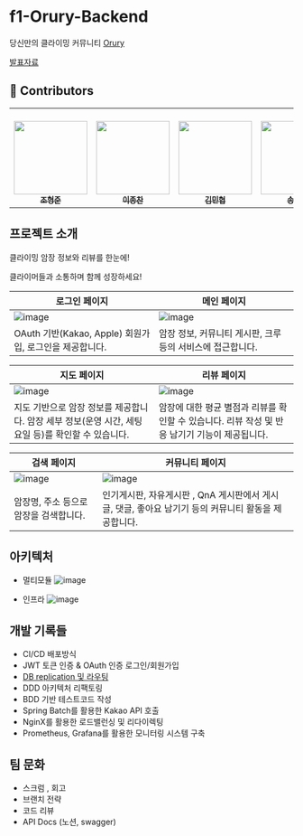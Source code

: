 # f1-Orury-Backend
당신만의 클라이밍 커뮤니티 [Orury](https://orury.com/)

[발표자료](https://docs.google.com/presentation/d/1pN0_QTcl_wQ7y_Ic1nmBu3eMqxchR97XpcNEdT_ZaKU/edit?usp=sharing)

## 👥 Contributors

<table>
  <tbody>
    <tr>
    <td align="center">
        <a href="https://github.com/kkkapuq">
          <br>
          <img src="https://avatars.githubusercontent.com/u/44130863?v=4" width="130px;" alt=""/>
          <br /> <sub><b>조형준</b><br></sub>
        </a>
    </td>
    <td align="center">
        <a href="https://github.com/oxix97">
          <br>
          <img src="https://avatars.githubusercontent.com/u/72330632?v=4" width="130px;" alt=""/>
          <br /><sub><b>이종찬</b></sub>
        </a>
        <br />
    </td>
    <td align="center">
        <a href="https://github.com/GBGreenBravo">
          <br>
          <img src="https://avatars.githubusercontent.com/u/147565215?v=4" width="130px;" alt=""/>
          <br /><sub><b>김민협</b><br></sub>
        </a>
    </td>
    <td align="center">
        <a href="https://github.com/yejincode">
          <br>
          <img src="https://avatars.githubusercontent.com/u/69861207?v=4" width="130px;" alt=""/>
          <br /><sub><b>송예진</b></sub>
        </a>
        <br />
    </td>
    </tr>
  </tbody>
</table>


## 프로젝트 소개
클라이밍 암장 정보와 리뷰를 한눈에!

클라이머들과 소통하며 함께 성장하세요!

| 로그인 페이지 | 메인 페이지 |
| --- | --- |
| ![image](https://github.com/Kernel360/f1-Orury-Backend/assets/69861207/db9fab54-1d90-451d-a64a-1fcc4ddccbe7) | ![image](https://github.com/Kernel360/f1-Orury-Backend/assets/69861207/6ac61341-0b04-4a20-ad4e-a4c61dd438ea) |
| OAuth 기반(Kakao, Apple) 회원가입, 로그인을 제공합니다.  | 암장 정보, 커뮤니티 게시판, 크루 등의 서비스에 접근합니다. |

| 지도 페이지 | 리뷰 페이지 |
| --- | --- |
| ![image](https://github.com/Kernel360/f1-Orury-Backend/assets/69861207/cd12a52d-f347-45db-a575-3ceb23a01742) | ![image](https://github.com/Kernel360/f1-Orury-Backend/assets/69861207/87fea6eb-7332-4616-ae04-0629596ec733) |
| 지도 기반으로 암장 정보를 제공합니다. 암장 세부 정보(운영 시간, 세팅 요일 등)를 확인할 수 있습니다.  | 암장에 대한 평균 별점과 리뷰를 확인할 수 있습니다. 리뷰 작성 및 반응 남기기 기능이 제공됩니다.  |

| 검색 페이지  | 커뮤니티 페이지  |
| --- | --- |
| ![image](https://github.com/Kernel360/f1-Orury-Backend/assets/69861207/9d7ce3dd-645f-4034-bec7-0f66c8b84c58) | ![image](https://github.com/Kernel360/f1-Orury-Backend/assets/69861207/da15d6c3-ee45-459b-94d5-6e957c787b31) |
| 암장명, 주소 등으로 암장을 검색합니다.  | 인기게시판, 자유게시판 , QnA 게시판에서 게시글, 댓글, 좋아요 남기기 등의 커뮤니티 활동을 제공합니다. |


## 아키텍처
- 멀티모듈 
![image](https://github.com/Kernel360/f1-Orury-Backend/assets/69861207/12d3bd85-0784-4448-abf1-01a03b2aabb4)

- 인프라
![image](https://github.com/Kernel360/f1-Orury-Backend/assets/69861207/000dc3c8-3f29-46a4-ab81-0dd01a9a7004)


## 개발 기록들
- CI/CD 배포방식
- JWT 토큰 인증 & OAuth 인증 로그인/회원가입
- [DB replication 및 라우팅](https://yejin-code.tistory.com/17)
- DDD 아키텍처 리팩토링
- BDD 기반 테스트코드 작성
- Spring Batch를 활용한 Kakao API 호출
- NginX를 활용한 로드밸런싱 및 리다이렉팅
- Prometheus, Grafana를 활용한 모니터링 시스템 구축

## 팀 문화
- 스크럼 , 회고
- 브랜치 전략
- 코드 리뷰
- API Docs (노션, swagger)


